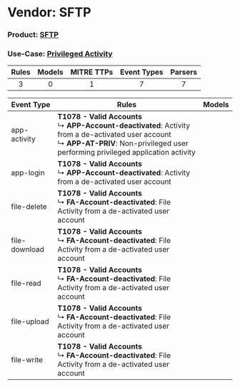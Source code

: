Vendor: SFTP
============
### Product: [SFTP](../ds_sftp_sftp.md)
### Use-Case: [Privileged Activity](../../../../UseCases/uc_privileged_activity.md)

| Rules | Models | MITRE TTPs | Event Types | Parsers |
|:-----:|:------:|:----------:|:-----------:|:-------:|
|   3   |   0    |     1      |      7      |    7    |

| Event Type    | Rules                                                                                                                                                                                                  | Models |
| ------------- | ------------------------------------------------------------------------------------------------------------------------------------------------------------------------------------------------------ | ------ |
| app-activity  | <b>T1078 - Valid Accounts</b><br> ↳ <b>APP-Account-deactivated</b>: Activity from a de-activated user account<br> ↳ <b>APP-AT-PRIV</b>: Non-privileged user performing privileged application activity |        |
| app-login     | <b>T1078 - Valid Accounts</b><br> ↳ <b>APP-Account-deactivated</b>: Activity from a de-activated user account                                                                                          |        |
| file-delete   | <b>T1078 - Valid Accounts</b><br> ↳ <b>FA-Account-deactivated</b>: File Activity from a de-activated user account                                                                                      |        |
| file-download | <b>T1078 - Valid Accounts</b><br> ↳ <b>FA-Account-deactivated</b>: File Activity from a de-activated user account                                                                                      |        |
| file-read     | <b>T1078 - Valid Accounts</b><br> ↳ <b>FA-Account-deactivated</b>: File Activity from a de-activated user account                                                                                      |        |
| file-upload   | <b>T1078 - Valid Accounts</b><br> ↳ <b>FA-Account-deactivated</b>: File Activity from a de-activated user account                                                                                      |        |
| file-write    | <b>T1078 - Valid Accounts</b><br> ↳ <b>FA-Account-deactivated</b>: File Activity from a de-activated user account                                                                                      |        |